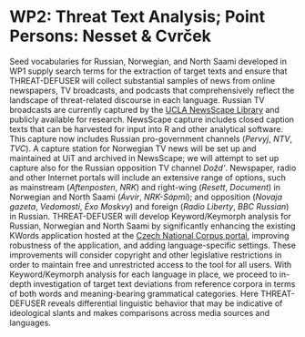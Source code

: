 # WP2: Threat Text Analysis; Point Persons: Nesset & Cvrček
Seed vocabularies for Russian, Norwegian, and North Saami developed in WP1 supply search terms for the extraction of target texts and ensure that THREAT-DEFUSER will collect substantial samples of news from online newspapers, TV broadcasts, and podcasts that comprehensively reflect the landscape of threat-related discourse in each language. Russian TV broadcasts are currently captured by the [UCLA NewsScape Library](http://tvnews.library.ucla.edu/) and publicly available for research. NewsScape capture includes closed caption texts that can be harvested for input into R and other analytical software. This capture now includes Russian pro-government channels (*Pervyj*, *NTV*, *TVC*). A capture station for Norwegian TV news will be set up and maintained at UiT and archived in NewsScape; we will attempt to set up capture also for the Russian opposition TV channel *Dožd’*. Newspaper, radio and other Internet portals will include an extensive range of options, such as mainstream (*Aftenposten*, *NRK*) and right-wing (*Resett*, *Document*) in Norwegian and North Saami (*Ávvir*, *NRK-Sápmi*); and opposition (*Novaja gazeta*, *Vedomosti*, *Èxo Moskvy*) and foreign (*Radio Liberty*, *BBC Russian*) in Russian.
THREAT-DEFUSER will develop Keyword/Keymorph analysis for Russian, Norwegian and North Saami by significantly enhancing the existing KWords application hosted at the [Czech National Corpus portal](www.korpus.cz), improving robustness of the application, and adding language-specific settings. These improvements will consider copyright and other legislative restrictions in order to maintain free and unrestricted access to the tool for all users. With Keyword/Keymorph analysis for each language in place, we proceed to in-depth investigation of target text deviations from reference corpora in terms of both words and meaning-bearing grammatical categories. Here THREAT-DEFUSER reveals differential linguistic behavior that may be indicative of ideological slants and makes comparisons across media sources and languages.
